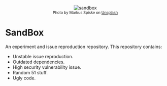 <p align="center">
  <img src="https://images.unsplash.com/photo-1529651490292-99f6f9ade9e8?ixlib=rb-1.2.1&ixid=eyJhcHBfaWQiOjEyMDd9&auto=format&fit=crop&w=300&q=80&h=300" alt="sandbox" />
  <br />
  <small>Photo by Markus Spiske on <a href="https://unsplash.com/@markusspiske?utm_source=unsplash&utm_medium=referral&utm_content=creditCopyText">Unsplash</a></small>
</p>

# SandBox

An experiment and issue reproduction repository. This repository contains:

- Unstable issue reproduction.
- Outdated dependencies.
- High security vulnerability issue.
- Random 51 stuff.
- Ugly code.
